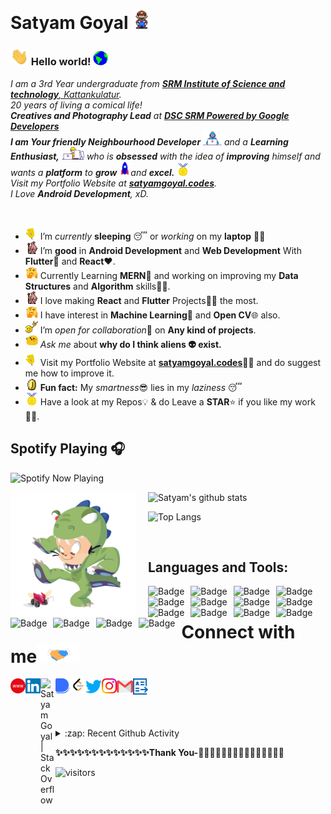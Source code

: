 # Satyam Goyal&nbsp;<img src="https://github.com/SatYu26/SatYu26/blob/master/Assets/Mario_Hello_Big.gif" width="30px">

<!--
    &nbsp; [![HitCount](http://hits.dwyl.com/SatYu26/SatYu26.svg)](http://hits.dwyl.com/SatYu26/SatYu26)
-->

### <img src="https://github.com/SatYu26/SatYu26/blob/master/Assets/Hi.gif" width="29px"> Hello world!&nbsp;<img src="https://github.com/SatYu26/SatYu26/blob/master/Assets/Earth.gif" width="24px">

<p>
  <em>
    I am a 3rd Year undergraduate from <a href="https://www.srmist.edu.in/"> <b>SRM Institute of Science and technology</b>, Kattankulatur</a>. <br>
    20 years of living a comical life! <br>
    <b>Creatives and Photography Lead</b> at <a href="https://dscsrm.com/"> <b>DSC SRM Powered by Google Developers</b></a><br>
    <b>I am Your friendly Neighbourhood Developer</b> <img src="https://github.com/SatYu26/SatYu26/blob/master/Assets/Developer.gif" width="30px"> and a <b>Learning Enthusiast,</b>&nbsp;<img src="https://github.com/SatYu26/SatYu26/blob/master/Assets/Designer.gif" width="36px">  who is <b>obsessed</b>
    with the idea of <b>improving</b> himself and wants a <b>platform</b> to 
    <b>grow</b> <img src="https://github.com/SatYu26/SatYu26/blob/master/Assets/Rocket.gif" width="18px">and 
    <b>excel.</b> <img src="https://github.com/SatYu26/SatYu26/blob/master/Assets/Medal.gif" width="20px"> <br>
    Visit my Portfolio Website at <a href="https://satyamgoyal.codes/"><b>satyamgoyal.codes</b></a>.<br>
    I Love <b>Android Development</b>, xD. <br>
  </em>  
</p>

<br>

- <img alt="GIF" src="https://github.com/SatYu26/SatYu26/blob/master/Assets/wave.gif" width="20vw" /> I’m _currently_ **sleeping** 😴 or _working_ on my **laptop** 👨‍💻
- <img alt="GIF" src="https://github.com/SatYu26/SatYu26/blob/master/Assets/gandalf_parrot.gif" width="20vw" /> I’m **good** in **Android Development** and **Web Development** With **Flutter**💪 and **React**❤️.
- <img alt="GIF" src="https://github.com/SatYu26/SatYu26/blob/master/Assets/hmm.gif" width="20vw" /> Currently Learning **MERN**🤯 and working on improving my **Data Structures** and **Algorithm** skills👨‍💻.
- <img alt="GIF" src="https://github.com/SatYu26/SatYu26/blob/master/Assets/gandalf_parrot.gif" width="20vw" /> I love making **React** and **Flutter** Projects👨‍💻 the most.
- <img alt="GIF" src="https://github.com/SatYu26/SatYu26/blob/master/Assets/hmm.gif" width="20vw" /> I have interest in **Machine Learning**🤖 and **Open CV**🌐 also.
- <img alt="GIF" src="https://github.com/SatYu26/SatYu26/blob/master/Assets/headbang.gif" width="20vw" /> I’m *open for collaboration*🧠 on **Any kind of projects**.
- <img alt="GIF" src="https://github.com/SatYu26/SatYu26/blob/master/Assets/happy.gif" width="20vw" /> _Ask me_ about **why do I think aliens 👽 exist.**
- <img alt="GIF" src="https://github.com/SatYu26/SatYu26/blob/master/Assets/wave.gif" width="20vw" /> Visit my Portfolio Website at <a href="https://satyamgoyal.codes/"><b>satyamgoyal.codes</b></a>👨‍💻 and do suggest me how to improve it.
- <img alt="GIF" src="https://github.com/SatYu26/SatYu26/blob/master/Assets/coin.gif" width="20vw" /> **Fun fact:** My *smartness*😎 lies in my _laziness_ 😴
- <img alt="GIF" src="https://github.com/SatYu26/SatYu26/blob/master/Assets/Medal.gif" width="20vw" /> Have a look at my Repos💡 & do Leave a **STAR**⭐️ if you like my work👨‍💻.
  <br>

## Spotify Playing 🎧

[<img src="https://spotify-now-playing.satyu.vercel.app/api/spotify-playing" alt="Spotify Now Playing" width="350" style="float: left; margin-right: 10px;" />](https://open.spotify.com/user/djehel041cfyz8fyrsqpnoftn)

<br>

![Satyam's github stats](https://github-readme-stats.vercel.app/api?username=SatYu26&count_private=true&show_icons=true&theme=radical&include_all_commits=true)<img src="https://github.com/SatYu26/SatYu26/blob/master/Assets/dinotocat.png" alt="dinotocat" style="float: left; margin-right: 20px;" width="200px" />

![Top Langs](https://github-readme-stats.vercel.app/api/top-langs/?username=SatYu26&layout=compact&theme=radical)

<br>

## Languages and Tools:

<img alt="Badge" style="float: left; margin-right: 10px;" src="https://img.shields.io/badge/python%20-%2314354C.svg?&style=for-the-badge&logo=python&logoColor=white"/> <img alt="Badge" style="float: left; margin-right: 10px;"  src="https://img.shields.io/badge/dart-%230175C2.svg?&style=for-the-badge&logo=dart&logoColor=white"/> <img alt="Badge" style="float: left; margin-right: 10px;"  src ="https://img.shields.io/badge/Flutter-%2302569B.svg?&style=for-the-badge&logo=flutter&logoColor=white"/> <img alt="Badge" style="float: left; margin-right: 10px;"  src="https://img.shields.io/badge/html5%20-%23E34F26.svg?&style=for-the-badge&logo=html5&logoColor=white"/> <img alt="Badge" style="float: left; margin-right: 10px;"  src="https://img.shields.io/badge/css3%20-%231572B6.svg?&style=for-the-badge&logo=css3&logoColor=white"/> <img alt="Badge" style="float: left; margin-right: 10px;" src="https://img.shields.io/badge/react%20-%2320232a.svg?&style=for-the-badge&logo=react&logoColor=%2361DAFB"/> <img alt="Badge" style="float: left; margin-right: 10px;"  src ="https://img.shields.io/badge/Jupyter_Notebook%20-%23F37626.svg?&style=for-the-badge&logo=jupyter&logoColor=white"/> <img alt="Badge" style="float: left; margin-right: 10px;"  src="https://img.shields.io/badge/javascript%20-%23323330.svg?&style=for-the-badge&logo=javascript&logoColor=%23F7DF1E"/> <img alt="Badge" style="float: left; margin-right: 10px;"  src="https://img.shields.io/badge/node.js%20-%2343853D.svg?&style=for-the-badge&logo=node.js&logoColor=white"/> <img alt="Badge" style="float: left; margin-right: 10px;"  src="https://img.shields.io/badge/bootstrap%20-%23563D7C.svg?&style=for-the-badge&logo=bootstrap&logoColor=white"/> <img alt="Badge" style="float: left; margin-right: 10px;" src="https://img.shields.io/badge/go-%2300ADD8.svg?&style=for-the-badge&logo=go&logoColor=white"/> <img alt="Badge" style="float: left; margin-right: 10px;"  src ="https://img.shields.io/badge/MongoDB-%234ea94b.svg?&style=for-the-badge&logo=mongodb&logoColor=white"/> <img alt="Badge" style="float: left; margin-right: 10px;"  src="https://img.shields.io/badge/git%20-%23F05033.svg?&style=for-the-badge&logo=git&logoColor=white"/> <img alt="Badge" style="float: left; margin-right: 10px;"  src="https://img.shields.io/badge/flask%20-%23000.svg?&style=for-the-badge&logo=flask&logoColor=white"/> <img alt="Badge" style="float: left; margin-right: 10px;"  src="https://img.shields.io/badge/shell_script%20-%23121011.svg?&style=for-the-badge&logo=gnu-bash&logoColor=white"/> <img alt="Badge" style="float: left; margin-right: 10px;"  src="https://img.shields.io/badge/OpenCV%20-%23FFBB00.svg?&style=for-the-badge&logo=Canonical&logoColor=white"/>

<br>
<!-- <img src="https://github.com/SatYu26/SatYu26/blob/master/Assets/Animation.gif" alt="Developer" style="float: left;" width="700px"> -->

# Connect with me<img src="https://github.com/SatYu26/SatYu26/blob/master/Assets/Handshake.gif" height="32px">

  <a href="https://satyamgoyal.codes">
    <img align="left" alt="Satyam Goyal | Portfolio" width="24px" src="https://github.com/SatYu26/SatYu26/blob/master/Assets/www.svg" />
  <a href="https://www.linkedin.com/in/satyu26/">
    <img align="left" alt="Satyam Goyal | Linkedin" width="24px" src="https://github.com/SatYu26/SatYu26/blob/master/Assets/Linkedin.svg" />
  </a> &nbsp;&nbsp;
  <a href="https://stackoverflow.com/users/12520169/satyam-goyal">
    <img align="left" alt="Satyam Goyal | Stack Overflow" width="24px" src="https://github.com/SatYu26/SatYu26/blob/master/Assets/stack.svg" />
  </a> &nbsp;&nbsp;
  <a href="https://devfolio.co/@SatYu">
    <img align="left" alt="Satyam Goyal | DevFolio" width="24px" src="https://github.com/SatYu26/SatYu26/blob/master/Assets/dev.png" />
  </a> &nbsp;&nbsp;
  <a href="https://leetcode.com/satyu/">
    <img align="left" alt="Satyam Goyal | Instagram" width="24px" src="https://github.com/SatYu26/SatYu26/blob/master/Assets/leetcode.png" />
  </a> &nbsp;&nbsp;
  <a href="https://twitter.com/SatYug26">
    <img align="left" alt="Satyam Goyal | Twitter" width="26px" src="https://github.com/SatYu26/SatYu26/blob/master/Assets/Twitter.svg" />
  </a> &nbsp;&nbsp;
  <a href="https://www.instagram.com/s.a.t.y.u_/">
    <img align="left" alt="Satyam Goyal | Instagram" width="24px" src="https://github.com/SatYu26/SatYu26/blob/master/Assets/Instagram.svg" />
  </a> &nbsp;&nbsp;
  <a href="mailto:goyalsatyam8@gmail.com">
    <img align="left" alt="Satyam Goyal | Gmail" width="26px" src="https://github.com/SatYu26/SatYu26/blob/master/Assets/Gmail.svg" />
  </a> &nbsp;&nbsp;
  <a href="https://drive.google.com/file/d/15KasRRF-dGRDHHxTLptFjMCZBk37zIUe/view?usp=sharing">
    <img align="left" alt="Satyam Goyal | Gmail" width="24px" src="https://github.com/SatYu26/SatYu26/blob/master/Assets/resume.png" />
  </a> &nbsp;&nbsp;

<br><br>

<details>
  <summary>:zap: Recent Github Activity</summary>
  
<!--START_SECTION:activity-->
1. ❗️ Closed issue [#2](https://github.com/SatYu26/Portfolio-Code-Flutter/issues/2) in [SatYu26/Portfolio-Code-Flutter](https://github.com/SatYu26/Portfolio-Code-Flutter)
2. ❗️ Closed issue [#20](https://github.com/geekquad/Image-Processing-OpenCV/issues/20) in [geekquad/Image-Processing-OpenCV](https://github.com/geekquad/Image-Processing-OpenCV)
3. 🗣 Commented on [#144](https://github.com/geekquad/Image-Processing-OpenCV/issues/144) in [geekquad/Image-Processing-OpenCV](https://github.com/geekquad/Image-Processing-OpenCV)
4. 🗣 Commented on [#2](https://github.com/SatYu26/Portfolio-Code-Flutter/issues/2) in [SatYu26/Portfolio-Code-Flutter](https://github.com/SatYu26/Portfolio-Code-Flutter)
<!--END_SECTION:activity-->

</details>

<b>✨✨✨✨✨✨✨✨✨✨✨✨✨Thank You-🙏🏼✨✨✨✨✨✨✨✨✨✨✨✨✨</b>

![visitors](https://visitor-badge.laobi.icu/badge?page_id=SatYu26)

<!-- ![visitors](https://badges.pufler.dev/visits/SatYu26/SatYu26)
![Visitor Count](https://profile-counter.glitch.me/SatYu26/count.svg) -->

<!--  Acknowledgement: https://github.com/anuraghazra/github-readme-stats -->
